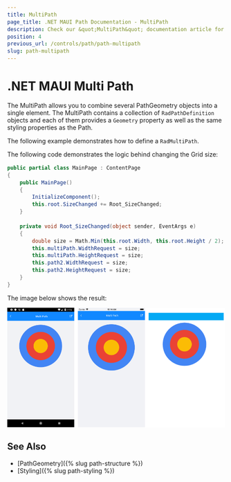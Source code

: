 ```yaml
---
title: MultiPath
page_title: .NET MAUI Path Documentation - MultiPath
description: Check our &quot;MultiPath&quot; documentation article for Telerik Path for .NET MAUI.
position: 4
previous_url: /controls/path/path-multipath
slug: path-multipath
---
```


# .NET MAUI Multi Path

The MultiPath allows you to combine several PathGeometry objects into a single element. The MultiPath contains a collection of `RadPathDefinition` objects and each of them provides a `Geometry` property as well as the same styling properties as the Path.

The following example demonstrates how to define a `RadMultiPath`.

<snippet id='path-multipath-xaml' />

The following code demonstrates the logic behind changing the Grid size:

```C#
public partial class MainPage : ContentPage
{
    public MainPage()
    {
        InitializeComponent();
        this.root.SizeChanged += Root_SizeChanged;
    }

    private void Root_SizeChanged(object sender, EventArgs e)
    {
        double size = Math.Min(this.root.Width, this.root.Height / 2);
        this.multiPath.WidthRequest = size;
        this.multiPath.HeightRequest = size;
        this.path2.WidthRequest = size;
        this.path2.HeightRequest = size;
    }
}
```

The image below shows the result:

![MultiPath](images/path_multipath.png)

## See Also

- [PathGeometry]({% slug path-structure %})
- [Styling]({% slug path-styling %})
